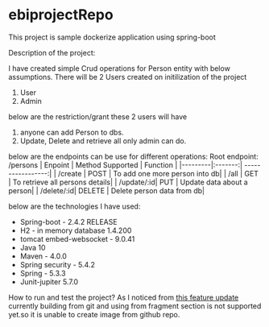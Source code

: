 # ebiprojectRepo

This project is sample dockerize application using spring-boot
 
 Description of the project:
 
 I have created simple Crud operations for Person entity with below assumptions.
 There will be 2 Users created on initilization of the project
 1. User
 2. Admin
 
 below are the restriction/grant these 2 users will have
 1. anyone can add Person to dbs.
 2. Update, Delete and retrieve all only admin can do.
 
 below are the endpoints can be use for different operations:
 Root endpoint: /persons
 | Enpoint | Method  Supported | Function |
 |---------|:-------:| -----------------:|
 | /create | POST    | To add one more person into db|
 | /all    | GET     | To retrieve all persons details|
 | /update/:id| PUT | 	Update data about a person|
 | /delete/:id| DELETE | Delete person data from db|

		
below are the technologies I have used:

- Spring-boot - 2.4.2 RELEASE
- H2 - in memory database 1.4.200
- tomcat embed-websocket - 9.0.41
- Java 10
- Maven - 4.0.0
- Spring security - 5.4.2
- Spring - 5.3.3
- Junit-jupiter 5.7.0

How to run and test the project?
As I noticed from [this feature update](https://github.com/docker/for-linux/issues/1102) currently building from git and using from fragment section is not supported yet.so it is unable to create image from github repo.
 
